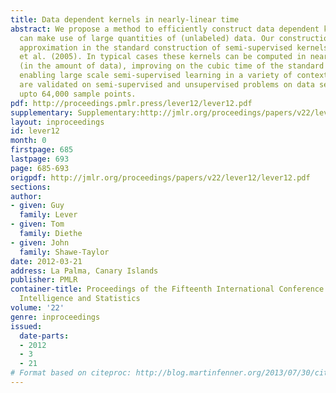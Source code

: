 ```yaml
---
title: Data dependent kernels in nearly-linear time
abstract: We propose a method to efficiently construct data dependent kernels which
  can make use of large quantities of (unlabeled) data. Our construction makes an
  approximation in the standard construction of semi-supervised kernels in Sindhwani
  et al. (2005). In typical cases these kernels can be computed in nearly-linear time
  (in the amount of data), improving on the cubic time of the standard construction,
  enabling large scale semi-supervised learning in a variety of contexts. The methods
  are validated on semi-supervised and unsupervised problems on data sets containing
  upto 64,000 sample points.
pdf: http://proceedings.pmlr.press/lever12/lever12.pdf
supplementary: Supplementary:http://jmlr.org/proceedings/papers/v22/lever12/lever12Supple.pdf
layout: inproceedings
id: lever12
month: 0
firstpage: 685
lastpage: 693
page: 685-693
origpdf: http://jmlr.org/proceedings/papers/v22/lever12/lever12.pdf
sections: 
author:
- given: Guy
  family: Lever
- given: Tom
  family: Diethe
- given: John
  family: Shawe-Taylor
date: 2012-03-21
address: La Palma, Canary Islands
publisher: PMLR
container-title: Proceedings of the Fifteenth International Conference on Artificial
  Intelligence and Statistics
volume: '22'
genre: inproceedings
issued:
  date-parts:
  - 2012
  - 3
  - 21
# Format based on citeproc: http://blog.martinfenner.org/2013/07/30/citeproc-yaml-for-bibliographies/
---
```

